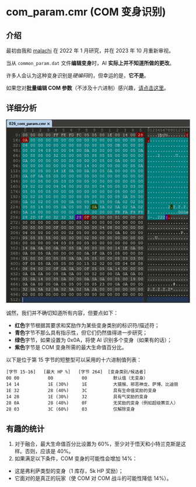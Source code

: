 # com_param.cmr (COM 变身识别)

## 介绍
最初由我和 [malachi](https://github.com/malachi1990) 在 2022 年 1 月研究，并在 2023 年 10 月重新审视。

当从 ``common_param.dat`` 文件**编辑变身**时，AI **实际上并不知道所做的更改**。

许多人会认为这种变身识别是*硬编码*的，但幸运的是，**它不是**。

如果您对**批量编辑 COM 参数**（不涉及十六进制）感兴趣，[请点击这里](https://github.com/ViveTheModder/bt3-com-param-editor)。

## 详细分析
![speak-1](https://github.com/ViveTheModder/dbzbt3-research/blob/main/file-types/cmr/img/com-1.png)

诚然，我们并不确切知道所有内容，但要点如下：
* **红色**字节根据其要求和奖励作为某些变身类别的标识符/描述符；
* **青色**字节不那么具有指示性，但它们仍然值得进一步研究；
* **绿色**字节，如果设置为 0x0A，将使 AI 识别多个变身（如果有的话）；
* **紫色**字节是 COM 变身所需的最大生命值百分比。

以下是位于第 15 字节的短整型可以采用的十六进制值列表：

```
[字节 15-16]   [最大 HP %]   [字节 264]  [变身类别/候选者]
00 00           00           00          默认值（无变身）
14 14           1E (30%)     1E          大猿猴、邪恶神龙、萨博、比迪丽
1E 32           28 (40%)     3C          具有生命值奖励的变身
14 28           1E (30%)     32          具有气奖励的变身
28 0A           28 (40%)     0F          无奖励的变身（例如超级赛亚人）
28 03           3C (60%)     03          仅解除变身
```

## 有趣的统计
1. 对于融合，最大生命值百分比设置为 60%，至少对于悟天和小特兰克斯是这样。否则，应该是 40%。
2. 如果满足以下条件，COM 变身的可能性会增加 14%：
* 这是弗利萨类型的变身（1 库存，5k HP 奖励）；
* 它面对的是真正的玩家（使 COM 对 COM 战斗的可能性降低 14%）。